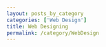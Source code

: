 ```yaml
---
layout: posts_by_category
categories: ['Web Design']
title: Web Designing
permalink: /category/WebDesign
---
```


